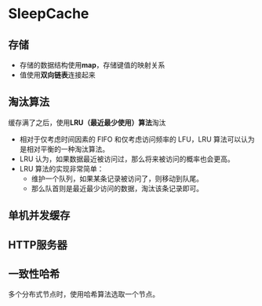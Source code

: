 # SleepCache

## 存储
- 存储的数据结构使用**map**，存储键值的映射关系
- 值使用**双向链表**连接起来

## 淘汰算法
缓存满了之后，使用**LRU（最近最少使用）算法**淘汰
- 相对于仅考虑时间因素的 FIFO 和仅考虑访问频率的 LFU，LRU 算法可以认为是相对平衡的一种淘汰算法。
- LRU 认为，如果数据最近被访问过，那么将来被访问的概率也会更高。
- LRU 算法的实现非常简单：
  - 维护一个队列，如果某条记录被访问了，则移动到队尾。
  - 那么队首则是最近最少访问的数据，淘汰该条记录即可。

## 单机并发缓存

## HTTP服务器

## 一致性哈希

多个分布式节点时，使用哈希算法选取一个节点。